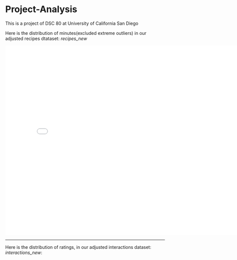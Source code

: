 # Project-Analysis
This is a project of DSC 80 at University of California San Diego


Here is the distribution of minutes(excluded extreme outliers) in our adjusted recipes dtataset: *recipes_new*

<iframe src="assets/minutes_distribution.html" width=800 height=600 frameBorder=0></iframe>

---

Here is the distribution of ratings, in our adjusted interactions dataset: *interactions_new*:

